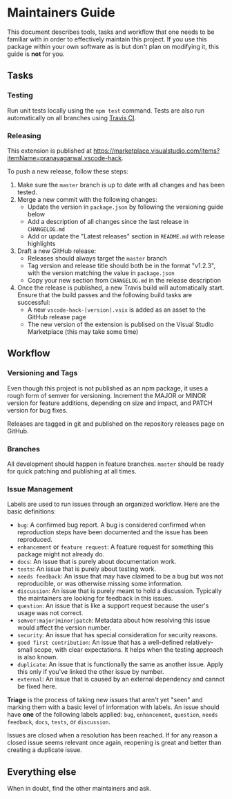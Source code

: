 # Maintainers Guide

This document describes tools, tasks and workflow that one needs to be familiar
with in order to effectively maintain this project. If you use this package
within your own software as is but don't plan on modifying it, this guide is
**not** for you.

## Tasks

### Testing

Run unit tests locally using the `npm test` command. Tests are also run
automatically on all branches using
[Travis CI](https://travis-ci.org/slackhq/vscode-hack).

### Releasing

This extension is published at
https://marketplace.visualstudio.com/items?itemName=pranayagarwal.vscode-hack.

To push a new release, follow these steps:

1. Make sure the `master` branch is up to date with all changes and has been
   tested.
2. Merge a new commit with the following changes:
   - Update the version in `package.json` by following the versioning guide
     below
   - Add a description of all changes since the last release in `CHANGELOG.md`
   - Add or update the "Latest releases" section in `README.md` with release
     highlights
3. Draft a new GitHub release:
   - Releases should always target the `master` branch
   - Tag version and release title should both be in the format "v1.2.3", with
     the version matching the value in `package.json`
   - Copy your new section from `CHANGELOG.md` in the release description
4. Once the release is published, a new Travis build will automatically start.
   Ensure that the build passes and the following build tasks are successful:
   - A new `vscode-hack-[version].vsix` is added as an asset to the GitHub
     release page
   - The new version of the extension is publised on the Visual Studio
     Marketplace (this may take some time)

## Workflow

### Versioning and Tags

Even though this project is not published as an npm package, it uses a rough
form of semver for versioning. Increment the MAJOR or MINOR version for feature
additions, depending on size and impact, and PATCH version for bug fixes.

Releases are tagged in git and published on the repository releases page on
GitHub.

### Branches

All development should happen in feature branches. `master` should be ready for
quick patching and publishing at all times.

### Issue Management

Labels are used to run issues through an organized workflow. Here are the basic
definitions:

- `bug`: A confirmed bug report. A bug is considered confirmed when reproduction
  steps have been documented and the issue has been reproduced.
- `enhancement` or `feature request`: A feature request for something this
  package might not already do.
- `docs`: An issue that is purely about documentation work.
- `tests`: An issue that is purely about testing work.
- `needs feedback`: An issue that may have claimed to be a bug but was not
  reproducible, or was otherwise missing some information.
- `discussion`: An issue that is purely meant to hold a discussion. Typically
  the maintainers are looking for feedback in this issues.
- `question`: An issue that is like a support request because the user's usage
  was not correct.
- `semver:major|minor|patch`: Metadata about how resolving this issue would
  affect the version number.
- `security`: An issue that has special consideration for security reasons.
- `good first contribution`: An issue that has a well-defined relatively-small
  scope, with clear expectations. It helps when the testing approach is also
  known.
- `duplicate`: An issue that is functionally the same as another issue. Apply
  this only if you've linked the other issue by number.
- `external`: An issue that is caused by an external dependency and cannot be
  fixed here.

**Triage** is the process of taking new issues that aren't yet "seen" and
marking them with a basic level of information with labels. An issue should have
**one** of the following labels applied: `bug`, `enhancement`, `question`,
`needs feedback`, `docs`, `tests`, or `discussion`.

Issues are closed when a resolution has been reached. If for any reason a closed
issue seems relevant once again, reopening is great and better than creating a
duplicate issue.

## Everything else

When in doubt, find the other maintainers and ask.
